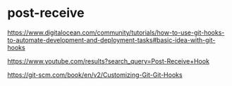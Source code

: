 # post-receive



https://www.digitalocean.com/community/tutorials/how-to-use-git-hooks-to-automate-development-and-deployment-tasks#basic-idea-with-git-hooks




https://www.youtube.com/results?search_query=Post-Receive+Hook



https://git-scm.com/book/en/v2/Customizing-Git-Git-Hooks



